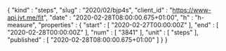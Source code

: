 {
  "kind" : "steps",
  "slug" : "2020/02/bjp4s",
  "client_id" : "https://www-api.jvt.me/fit",
  "date" : "2020-02-28T08:00:00.675+01:00",
  "h" : "h-measure",
  "properties" : {
    "start" : [ "2020-02-27T00:00:00Z" ],
    "end" : [ "2020-02-28T00:00:00Z" ],
    "num" : [ "3841" ],
    "unit" : [ "steps" ],
    "published" : [ "2020-02-28T08:00:00.675+01:00" ]
  }
}
